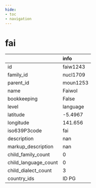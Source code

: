 ```yaml
---
hide:
- toc
- navigation
---
```

# fai
|                      | info     |
|:---------------------|:---------|
| id                   | faiw1243 |
| family_id            | nucl1709 |
| parent_id            | moun1253 |
| name                 | Faiwol   |
| bookkeeping          | False    |
| level                | language |
| latitude             | -5.4967  |
| longitude            | 141.656  |
| iso639P3code         | fai      |
| description          | nan      |
| markup_description   | nan      |
| child_family_count   | 0        |
| child_language_count | 0        |
| child_dialect_count  | 3        |
| country_ids          | ID PG    |